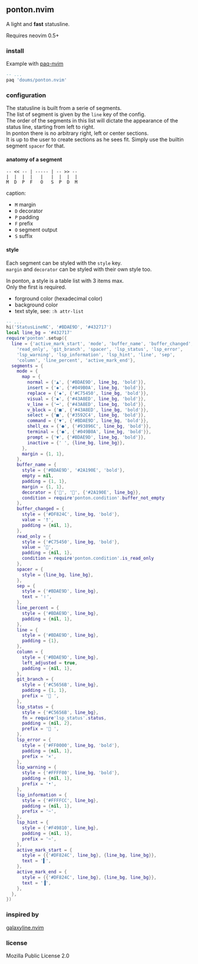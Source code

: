 ## ponton.nvim

A light and **fast** statusline.

Requires neovim 0.5+

### install

Example with [paq-nvim](https://github.com/savq/paq-nvim/)
```lua
-- ...
paq 'doums/ponton.nvim'
```

### configuration

The statusline is built from a serie of segments.\
The list of segment is given by the `line` key of the config.\
The order of the segments in this list will dictate the appearance of the status line, starting from left to right.\
In ponton there is no arbitrary right, left or center sections.\
It is up to the user to create sections as he sees fit. Simply use the builtin segment `spacer` for that.

#### anatomy of a segment
```
-- << -- | ----- | -- >> --
|  |  |  |   |   |  |  |  |
M  D  P  F   O   S  P  D  M
```
caption:
- `M` margin
- `D` decorator
- `P` padding
- `F` prefix
- `O` segment output
- `S` suffix

#### style
Each segment can be styled with the `style` key.\
`margin` and `decorator` can be styled with their own style too.

In ponton, a style is a table list with 3 items max.\
Only the first is required.
- forground color (hexadecimal color)
- background color
- text style, see: `:h attr-list`

```lua
-- ...
hi('StatusLineNC', '#BDAE9D', '#432717')
local line_bg = '#432717'
require'ponton'.setup({
  line = {'active_mark_start', 'mode', 'buffer_name', 'buffer_changed',
    'read_only', 'git_branch', 'spacer', 'lsp_status', 'lsp_error',
    'lsp_warning', 'lsp_information', 'lsp_hint', 'line', 'sep',
    'column', 'line_percent', 'active_mark_end'},
  segments = {
    mode = {
      map = {
        normal = {'▲', {'#BDAE9D', line_bg, 'bold'}},
        insert = {'◆', {'#049B0A', line_bg, 'bold'}},
        replace = {'◆', {'#C75450', line_bg, 'bold'}},
        visual = {'◆', {'#43A8ED', line_bg, 'bold'}},
        v_line = {'━', {'#43A8ED', line_bg, 'bold'}},
        v_block = {'■', {'#43A8ED', line_bg, 'bold'}},
        select = {'■', {'#3592C4', line_bg, 'bold'}},
        command = {'▼', {'#BDAE9D', line_bg, 'bold'}},
        shell_ex = {'●', {'#93896C', line_bg, 'bold'}},
        terminal = {'●', {'#049B0A', line_bg, 'bold'}},
        prompt = {'▼', {'#BDAE9D', line_bg, 'bold'}},
        inactive = {' ', {line_bg, line_bg}},
      },
      margin = {1, 1},
    },
    buffer_name = {
      style = {'#BDAE9D', '#2A190E', 'bold'},
      empty = nil,
      padding = {1, 1},
      margin = {1, 1},
      decorator = {'', '', {'#2A190E', line_bg}},
      condition = require'ponton.condition'.buffer_not_empty
    },
    buffer_changed = {
      style = {'#DF824C', line_bg, 'bold'},
      value = '†',
      padding = {nil, 1},
    },
    read_only = {
      style = {'#C75450', line_bg, 'bold'},
      value = '',
      padding = {nil, 1},
      condition = require'ponton.condition'.is_read_only
    },
    spacer = {
      style = {line_bg, line_bg},
    },
    sep = {
      style = {'#BDAE9D', line_bg},
      text = '⏽',
    },
    line_percent = {
      style = {'#BDAE9D', line_bg},
      padding = {nil, 1},
    },
    line = {
      style = {'#BDAE9D', line_bg},
      padding = {1},
    },
    column = {
      style = {'#BDAE9D', line_bg},
      left_adjusted = true,
      padding = {nil, 1},
    },
    git_branch = {
      style = {'#C5656B', line_bg},
      padding = {1, 1},
      prefix = ' ',
    },
    lsp_status = {
      style = {'#C5656B', line_bg},
      fn = require'lsp_status'.status,
      padding = {nil, 2},
      prefix = '󰣪 ',
    },
    lsp_error = {
      style = {'#FF0000', line_bg, 'bold'},
      padding = {nil, 1},
      prefix = '×',
    },
    lsp_warning = {
      style = {'#FFFF00', line_bg, 'bold'},
      padding = {nil, 1},
      prefix = '•',
    },
    lsp_information = {
      style = {'#FFFFCC', line_bg},
      padding = {nil, 1},
      prefix = '~',
    },
    lsp_hint = {
      style = {'#F49810', line_bg},
      padding = {nil, 1},
      prefix = '~',
    },
    active_mark_start = {
      style = {{'#DF824C', line_bg}, {line_bg, line_bg}},
      text = '▌',
    },
    active_mark_end = {
      style = {{'#DF824C', line_bg}, {line_bg, line_bg}},
      text = '▐',
    },
  },
})
```

### inspired by
[galaxyline.nvim](https://github.com/glepnir/galaxyline.nvim)

### license
Mozilla Public License 2.0
